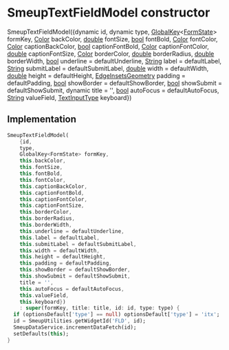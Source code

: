 


# SmeupTextFieldModel constructor







SmeupTextFieldModel({dynamic id, dynamic type, [GlobalKey](https://api.flutter.dev/flutter/widgets/GlobalKey-class.html)&lt;[FormState](https://api.flutter.dev/flutter/widgets/FormState-class.html)> formKey, [Color](https://api.flutter.dev/flutter/dart-ui/Color-class.html) backColor, [double](https://api.flutter.dev/flutter/dart-core/double-class.html) fontSize, [bool](https://api.flutter.dev/flutter/dart-core/bool-class.html) fontBold, [Color](https://api.flutter.dev/flutter/dart-ui/Color-class.html) fontColor, [Color](https://api.flutter.dev/flutter/dart-ui/Color-class.html) captionBackColor, [bool](https://api.flutter.dev/flutter/dart-core/bool-class.html) captionFontBold, [Color](https://api.flutter.dev/flutter/dart-ui/Color-class.html) captionFontColor, [double](https://api.flutter.dev/flutter/dart-core/double-class.html) captionFontSize, [Color](https://api.flutter.dev/flutter/dart-ui/Color-class.html) borderColor, [double](https://api.flutter.dev/flutter/dart-core/double-class.html) borderRadius, [double](https://api.flutter.dev/flutter/dart-core/double-class.html) borderWidth, [bool](https://api.flutter.dev/flutter/dart-core/bool-class.html) underline = defaultUnderline, [String](https://api.flutter.dev/flutter/dart-core/String-class.html) label = defaultLabel, [String](https://api.flutter.dev/flutter/dart-core/String-class.html) submitLabel = defaultSubmitLabel, [double](https://api.flutter.dev/flutter/dart-core/double-class.html) width = defaultWidth, [double](https://api.flutter.dev/flutter/dart-core/double-class.html) height = defaultHeight, [EdgeInsetsGeometry](https://api.flutter.dev/flutter/painting/EdgeInsetsGeometry-class.html) padding = defaultPadding, [bool](https://api.flutter.dev/flutter/dart-core/bool-class.html) showBorder = defaultShowBorder, [bool](https://api.flutter.dev/flutter/dart-core/bool-class.html) showSubmit = defaultShowSubmit, dynamic title = '', [bool](https://api.flutter.dev/flutter/dart-core/bool-class.html) autoFocus = defaultAutoFocus, [String](https://api.flutter.dev/flutter/dart-core/String-class.html) valueField, [TextInputType](https://api.flutter.dev/flutter/services/TextInputType-class.html) keyboard})





## Implementation

```dart
SmeupTextFieldModel(
    {id,
    type,
    GlobalKey<FormState> formKey,
    this.backColor,
    this.fontSize,
    this.fontBold,
    this.fontColor,
    this.captionBackColor,
    this.captionFontBold,
    this.captionFontColor,
    this.captionFontSize,
    this.borderColor,
    this.borderRadius,
    this.borderWidth,
    this.underline = defaultUnderline,
    this.label = defaultLabel,
    this.submitLabel = defaultSubmitLabel,
    this.width = defaultWidth,
    this.height = defaultHeight,
    this.padding = defaultPadding,
    this.showBorder = defaultShowBorder,
    this.showSubmit = defaultShowSubmit,
    title = '',
    this.autoFocus = defaultAutoFocus,
    this.valueField,
    this.keyboard})
    : super(formKey, title: title, id: id, type: type) {
  if (optionsDefault['type'] == null) optionsDefault['type'] = 'itx';
  id = SmeupUtilities.getWidgetId('FLD', id);
  SmeupDataService.incrementDataFetch(id);
  setDefaults(this);
}
```







